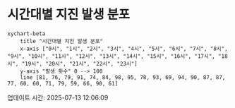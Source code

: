 # 시간대별 지진 발생 분포

```mermaid
xychart-beta
    title "시간대별 지진 발생 분포"
    x-axis ["0시", "1시", "2시", "3시", "4시", "5시", "6시", "7시", "8시", "9시", "10시", "11시", "12시", "13시", "14시", "15시", "16시", "17시", "18시", "19시", "20시", "21시", "22시", "23시"]
    y-axis "발생 횟수" 0 --> 100
    line [81, 76, 79, 91, 74, 84, 98, 95, 78, 93, 69, 94, 90, 87, 87, 77, 60, 60, 71, 79, 59, 66, 90, 61]
```

업데이트 시간: 2025-07-13 12:06:09
